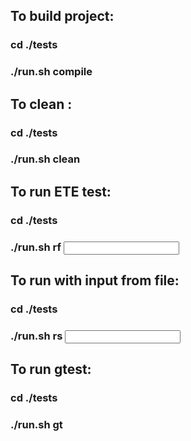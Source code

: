 ## To build project:
### cd ./tests
### ./run.sh compile

## To clean :
### cd ./tests
### ./run.sh clean

## To run ETE test:
### cd ./tests
### ./run.sh rf <input> <output> <answear>
  
## To run with input from file:
### cd ./tests
### ./run.sh rs <input>

## To run gtest:
### cd ./tests
### ./run.sh gt
